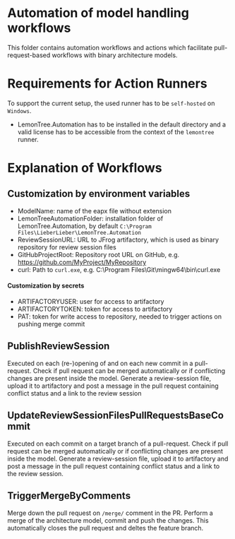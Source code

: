 Automation of model handling workflows
==================================
This folder contains automation workflows and actions which facilitate pull-request-based workflows with binary architecture models.

# Requirements for Action Runners
To support the current setup, the used runner has to be `self-hosted` on `Windows`.
* LemonTree.Automation has to be installed in the default directory and a valid license has to be accessible from the context of the `lemontree` runner.

# Explanation of Workflows
## Customization by environment variables
* ModelName: name of the eapx file without extension
* LemonTreeAutomationFolder: installation folder of LemonTree.Automation, by default `C:\Program Files\LieberLieber\LemonTree.Automation`
* ReviewSessionURL: URL to JFrog artifactory, which is used as binary repository for review session files
* GitHubProjectRoot: Repository root URL on GitHub, e.g. https://github.com/MyProject/MyRepository
* curl: Path to `curl.exe`, e.g. C:\Program Files\Git\mingw64\bin\curl.exe

#### Customization by secrets
* ARTIFACTORYUSER: user for access to artifactory
* ARTIFACTORYTOKEN: token for access to artifactory
* PAT: token for write access to repository, needed to trigger actions on pushing merge commit

## PublishReviewSession
Executed on each (re-)opening of and on each new commit in a pull-request.
Check if pull request can be merged automatically or if conflicting changes are present inside the model.
Generate a review-session file, upload it to artifactory and post a message in the pull request containing conflict status and a link to the review session

## UpdateReviewSessionFilesPullRequestsBaseCommit
Executed on each commit on a target branch of a pull-request.
Check if pull request can be merged automatically or if conflicting changes are present inside the model.
Generate a review-session file, upload it to artifactory and post a message in the pull request containing conflict status and a link to the review session.

## TriggerMergeByComments
Merge down the pull request on `/merge/` comment in the PR. Perform a merge of the architecture model, commit and push the changes.
This automatically closes the pull request and deltes the feature branch.
